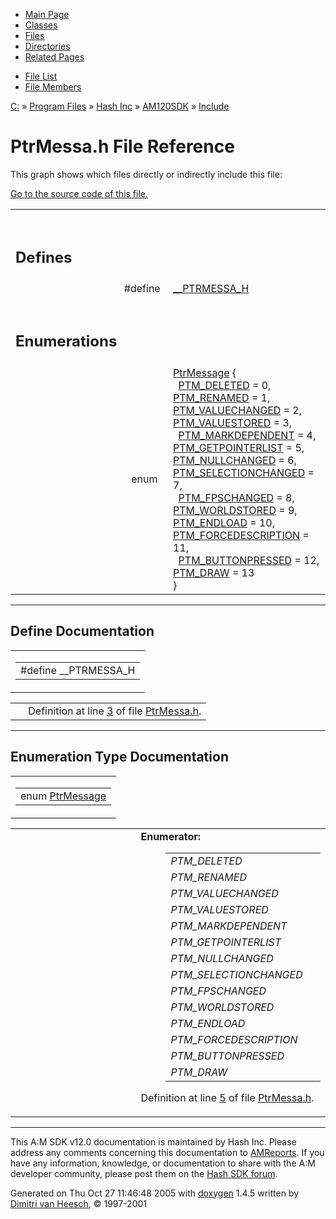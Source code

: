 <div class="tabs">

- [Main Page](index.md)
- [Classes](annotated.md)
- <span id="current">[Files](files.md)</span>
- [Directories](dirs.md)
- [Related Pages](pages.md)

</div>

<div class="tabs">

- [File List](files.md)
- [File Members](globals.md)

</div>

<div class="nav">

<a href="dir_C_3A_2F.md" class="el">C:</a> » <a href="dir_C_3A_2FProgram_20Files_2F.md" class="el">Program Files</a> » <a href="dir_C_3A_2FProgram_20Files_2FHash_20Inc_2F.md" class="el">Hash Inc</a> » <a href="dir_C_3A_2FProgram_20Files_2FHash_20Inc_2FAM120SDK_2F.md" class="el">AM120SDK</a> » <a href="dir_C_3A_2FProgram_20Files_2FHash_20Inc_2FAM120SDK_2FInclude_2F.md" class="el">Include</a>

</div>

# PtrMessa.h File Reference

This graph shows which files directly or indirectly include this file:

<span class="image placeholder" original-image-src="PtrMessa_8h__dep__incl.gif" original-image-title="" border="0" usemap="#C:/Program Files/Hash Inc/AM120SDK/Include/PtrMessa.hdep_map"></span>

[Go to the source code of this file.](PtrMessa_8h-source.md)

<table data-border="0" data-cellpadding="0" data-cellspacing="0">
<colgroup>
<col style="width: 50%" />
<col style="width: 50%" />
</colgroup>
<tbody>
<tr>
<td></td>
<td></td>
</tr>
<tr>
<td colspan="2"><br />
&#10;<h2 id="defines">Defines</h2></td>
</tr>
<tr>
<td class="memItemLeft" style="text-align: right;" data-nowrap="" data-valign="top">#define </td>
<td class="memItemRight" data-valign="bottom"><a href="PtrMessa_8h.md#150409db34f9a485e644fbdcd7878895" class="el">__PTRMESSA_H</a></td>
</tr>
<tr>
<td colspan="2"><br />
&#10;<h2 id="enumerations">Enumerations</h2></td>
</tr>
<tr>
<td class="memItemLeft" style="text-align: right;" data-nowrap="" data-valign="top">enum  </td>
<td class="memItemRight" data-valign="bottom"><a href="PtrMessa_8h.md#914b6f635a6e54f9671412ac4b018f95" class="el">PtrMessage</a> {<br />
  <a href="PtrMessa_8h.md#914b6f635a6e54f9671412ac4b018f95924b407221d39e83cef72a68222e78d0" class="el">PTM_DELETED</a> = 0, <a href="PtrMessa_8h.md#914b6f635a6e54f9671412ac4b018f95efd37a5cdfe376198eb0860e90868cec" class="el">PTM_RENAMED</a> = 1, <a href="PtrMessa_8h.md#914b6f635a6e54f9671412ac4b018f9523439f52d0fa67acc56df2c5c59896b8" class="el">PTM_VALUECHANGED</a> = 2, <a href="PtrMessa_8h.md#914b6f635a6e54f9671412ac4b018f955cb9d173a701eb94d96ad7ac8303f8fa" class="el">PTM_VALUESTORED</a> = 3,<br />
  <a href="PtrMessa_8h.md#914b6f635a6e54f9671412ac4b018f95c5a6d867a7a0f5d64e8f51ae67be88fb" class="el">PTM_MARKDEPENDENT</a> = 4, <a href="PtrMessa_8h.md#914b6f635a6e54f9671412ac4b018f95ea857729d8fd994c05a78a4c93639ae4" class="el">PTM_GETPOINTERLIST</a> = 5, <a href="PtrMessa_8h.md#914b6f635a6e54f9671412ac4b018f95acc72d705fc94bf5ba63959781de28a4" class="el">PTM_NULLCHANGED</a> = 6, <a href="PtrMessa_8h.md#914b6f635a6e54f9671412ac4b018f958aaae912cdc00d60124ad99a7593261a" class="el">PTM_SELECTIONCHANGED</a> = 7,<br />
  <a href="PtrMessa_8h.md#914b6f635a6e54f9671412ac4b018f95505b76d4bc8fefa1b2fac8a94d6e9123" class="el">PTM_FPSCHANGED</a> = 8, <a href="PtrMessa_8h.md#914b6f635a6e54f9671412ac4b018f95a6f7e1f8b07c028c8975479e3661d833" class="el">PTM_WORLDSTORED</a> = 9, <a href="PtrMessa_8h.md#914b6f635a6e54f9671412ac4b018f95463d2c12136d97bb60f4ae3d840681e3" class="el">PTM_ENDLOAD</a> = 10, <a href="PtrMessa_8h.md#914b6f635a6e54f9671412ac4b018f954cb316451bbd4d44aa8ad42b38c9378e" class="el">PTM_FORCEDESCRIPTION</a> = 11,<br />
  <a href="PtrMessa_8h.md#914b6f635a6e54f9671412ac4b018f9596589ffcb3d9c0d29ea7d8d12e6493eb" class="el">PTM_BUTTONPRESSED</a> = 12, <a href="PtrMessa_8h.md#914b6f635a6e54f9671412ac4b018f95d7291f2037322a9c0b4bf802bc90256a" class="el">PTM_DRAW</a> = 13<br />
}</td>
</tr>
</tbody>
</table>

------------------------------------------------------------------------

## Define Documentation

<span id="150409db34f9a485e644fbdcd7878895" class="anchor"></span>

<table class="mdTable" data-cellpadding="2" data-cellspacing="0">
<colgroup>
<col style="width: 100%" />
</colgroup>
<tbody>
<tr>
<td class="mdRow"><table data-cellpadding="0" data-cellspacing="0" data-border="0">
<tbody>
<tr>
<td class="md" data-nowrap="" data-valign="top">#define __PTRMESSA_H</td>
</tr>
</tbody>
</table></td>
</tr>
</tbody>
</table>

|  |  |
|----|----|
|   | Definition at line <a href="PtrMessa_8h-source.md#l00003" class="el">3</a> of file <a href="PtrMessa_8h-source.md" class="el">PtrMessa.h</a>. |

------------------------------------------------------------------------

## Enumeration Type Documentation

<span id="914b6f635a6e54f9671412ac4b018f95" class="anchor"></span>

<table class="mdTable" data-cellpadding="2" data-cellspacing="0">
<colgroup>
<col style="width: 100%" />
</colgroup>
<tbody>
<tr>
<td class="mdRow"><table data-cellpadding="0" data-cellspacing="0" data-border="0">
<tbody>
<tr>
<td class="md" data-nowrap="" data-valign="top">enum <a href="PtrMessa_8h.md#914b6f635a6e54f9671412ac4b018f95" class="el">PtrMessage</a></td>
</tr>
</tbody>
</table></td>
</tr>
</tbody>
</table>

<table data-cellspacing="5" data-cellpadding="0" data-border="0">
<colgroup>
<col style="width: 50%" />
<col style="width: 50%" />
</colgroup>
<tbody>
<tr>
<td> </td>
<td><dl>
<dt><strong>Enumerator:</strong></dt>
<dd>
<table data-border="0" data-cellspacing="2" data-cellpadding="0">
<tbody>
<tr>
<td data-valign="top"><em><span id="914b6f635a6e54f9671412ac4b018f95924b407221d39e83cef72a68222e78d0" class="anchor"></span>PTM_DELETED</em> </td>
<td></td>
</tr>
<tr>
<td data-valign="top"><em><span id="914b6f635a6e54f9671412ac4b018f95efd37a5cdfe376198eb0860e90868cec" class="anchor"></span>PTM_RENAMED</em> </td>
<td></td>
</tr>
<tr>
<td data-valign="top"><em><span id="914b6f635a6e54f9671412ac4b018f9523439f52d0fa67acc56df2c5c59896b8" class="anchor"></span>PTM_VALUECHANGED</em> </td>
<td></td>
</tr>
<tr>
<td data-valign="top"><em><span id="914b6f635a6e54f9671412ac4b018f955cb9d173a701eb94d96ad7ac8303f8fa" class="anchor"></span>PTM_VALUESTORED</em> </td>
<td></td>
</tr>
<tr>
<td data-valign="top"><em><span id="914b6f635a6e54f9671412ac4b018f95c5a6d867a7a0f5d64e8f51ae67be88fb" class="anchor"></span>PTM_MARKDEPENDENT</em> </td>
<td></td>
</tr>
<tr>
<td data-valign="top"><em><span id="914b6f635a6e54f9671412ac4b018f95ea857729d8fd994c05a78a4c93639ae4" class="anchor"></span>PTM_GETPOINTERLIST</em> </td>
<td></td>
</tr>
<tr>
<td data-valign="top"><em><span id="914b6f635a6e54f9671412ac4b018f95acc72d705fc94bf5ba63959781de28a4" class="anchor"></span>PTM_NULLCHANGED</em> </td>
<td></td>
</tr>
<tr>
<td data-valign="top"><em><span id="914b6f635a6e54f9671412ac4b018f958aaae912cdc00d60124ad99a7593261a" class="anchor"></span>PTM_SELECTIONCHANGED</em> </td>
<td></td>
</tr>
<tr>
<td data-valign="top"><em><span id="914b6f635a6e54f9671412ac4b018f95505b76d4bc8fefa1b2fac8a94d6e9123" class="anchor"></span>PTM_FPSCHANGED</em> </td>
<td></td>
</tr>
<tr>
<td data-valign="top"><em><span id="914b6f635a6e54f9671412ac4b018f95a6f7e1f8b07c028c8975479e3661d833" class="anchor"></span>PTM_WORLDSTORED</em> </td>
<td></td>
</tr>
<tr>
<td data-valign="top"><em><span id="914b6f635a6e54f9671412ac4b018f95463d2c12136d97bb60f4ae3d840681e3" class="anchor"></span>PTM_ENDLOAD</em> </td>
<td></td>
</tr>
<tr>
<td data-valign="top"><em><span id="914b6f635a6e54f9671412ac4b018f954cb316451bbd4d44aa8ad42b38c9378e" class="anchor"></span>PTM_FORCEDESCRIPTION</em> </td>
<td></td>
</tr>
<tr>
<td data-valign="top"><em><span id="914b6f635a6e54f9671412ac4b018f9596589ffcb3d9c0d29ea7d8d12e6493eb" class="anchor"></span>PTM_BUTTONPRESSED</em> </td>
<td></td>
</tr>
<tr>
<td data-valign="top"><em><span id="914b6f635a6e54f9671412ac4b018f95d7291f2037322a9c0b4bf802bc90256a" class="anchor"></span>PTM_DRAW</em> </td>
<td></td>
</tr>
</tbody>
</table>
</dd>
</dl>
<p>Definition at line <a href="PtrMessa_8h-source.md#l00005" class="el">5</a> of file <a href="PtrMessa_8h-source.md" class="el">PtrMessa.h</a>.</p></td>
</tr>
</tbody>
</table>

------------------------------------------------------------------------

<span class="small">This A:M SDK v12.0 documentation is maintained by Hash Inc. Please address any comments concerning this documentation to [AMReports](http://www.hash.com/reports). If you have any information, knowledge, or documentation to share with the A:M developer community, please post them on the [Hash SDK forum](http://www.hash.com/forums/index.php?showforum=11).</span>

Generated on Thu Oct 27 11:46:48 2005 with [<span class="image placeholder" original-image-src="doxygen.png" original-image-title="" height="45" width="100" align="middle" border="0">doxygen</span>](http://www.doxygen.org/index.html) 1.4.5 written by [Dimitri van Heesch](mailto:dimitri@stack.nl), © 1997-2001

